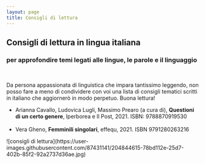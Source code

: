 ```yaml
---
layout: page
title: Consigli di lettura
---
```

## Consigli di lettura in lingua italiana
### per approfondire temi legati alle lingue, le parole e il linguaggio
<br>
<p>
Da persona appassionata di linguistica che impara tantissimo leggendo, non posso fare a meno di condividere con voi una lista di consigli tematici scritti in italiano che aggiornerò in modo perpetuo. Buona lettura!
</p>
<ul>
  <li>Arianna Cavallo, Ludovica Lugli, Massimo Prearo (a cura di), <b>Questioni di un certo genere</b>, Iperborea e Il Post, 2021. ISBN: 9788870919530</li>
  <br>
  <li>Vera Gheno, <b>Femminili singolari</b>, effequ, 2021. ISBN 9791280263216</li>
</ul>
![consigli di lettura](https://user-images.githubusercontent.com/87431141/204844615-78bd112e-25d7-402b-85f2-92a2737d36ae.jpg)

